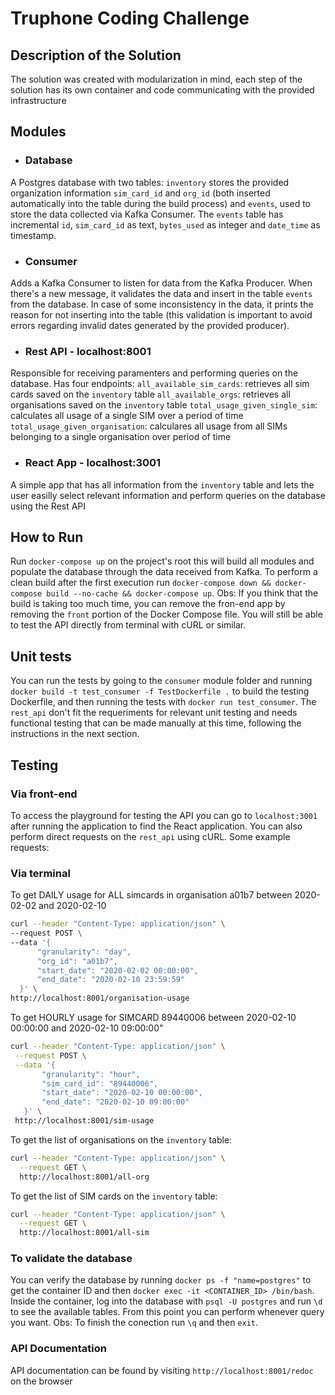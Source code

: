 # Truphone Coding Challenge

## Description of the Solution
  The solution was created with modularization in mind, each step of the solution has its own
  container and code communicating with the provided infrastructure

## Modules
  * ### Database
  A Postgres database with two tables: `inventory` stores the provided organization information 
  `sim_card_id` and `org_id` (both inserted automatically into the table during the build process) and
  `events`, used to store the data collected via Kafka Consumer. The `events` table has incremental
  `id`, `sim_card_id` as text, `bytes_used` as integer and `date_time` as timestamp.
  * ### Consumer
  Adds a Kafka Consumer to listen for data from the Kafka Producer. When there's a new message, 
  it validates the data and insert in the table `events` from the database. In case of some 
  inconsistency in the data, it prints the reason for not inserting into the table (this validation
  is important to avoid errors regarding invalid dates generated by the provided producer).
  * ### Rest API - localhost:8001
  Responsible for receiving paramenters and performing queries on the database. Has four endpoints:
  `all_available_sim_cards`: retrieves all sim cards saved on the `inventory` table
  `all_available_orgs`: retrieves all organisations saved on the `inventory` table
  `total_usage_given_single_sim`: calculates all usage of a single SIM over a period of time
  `total_usage_given_organisation`: calculares all usage from all SIMs belonging to a single organisation
  over period of time
  * ### React App - localhost:3001
  A simple app that has all information from the `inventory` table and lets the user easilly select
  relevant information and perform queries on the database using the Rest API

## How to Run
  Run `docker-compose up` on the project's root this will build all modules and populate the database 
  through the data received from Kafka. To perform a clean build after the first execution run 
  `docker-compose down && docker-compose build --no-cache && docker-compose up`.
  Obs: If you think that the build is taking too much time, you can remove the fron-end app by removing
  the `front` portion of the Docker Compose file. You will still be able to test the API directly from
  terminal with cURL or similar.

## Unit tests 
  You can run the tests by going to the `consumer` module folder and running `docker build -t test_consumer -f TestDockerfile .`
  to build the testing Dockerfile, and then running the tests with `docker run test_consumer`. The `rest_api`
  don't fit the requeriments for relevant unit testing and needs functional testing that can be made
  manually at this time, following the instructions in the next section.

## Testing 

### Via front-end
  To access the playground for testing the API you can go to `localhost:3001` after running the application 
  to find the React application.
  You can also perform direct requests on the `rest_api` using cURL.
  Some example requests:

### Via terminal
 To get DAILY usage for ALL simcards in organisation a01b7 between 2020-02-02 and 2020-02-10
  ```bash
  curl --header "Content-Type: application/json" \
  --request POST \
  --data '{
        "granularity": "day",
        "org_id": "a01b7",
        "start_date": "2020-02-02 00:00:00",
        "end_date": "2020-02-10 23:59:59"
    }' \
  http://localhost:8001/organisation-usage
  ```
  
To get HOURLY usage for SIMCARD 89440006 between 2020-02-10 00:00:00 and 2020-02-10 09:00:00"
 ```bash
 curl --header "Content-Type: application/json" \
  --request POST \
  --data '{
        "granularity": "hour",
        "sim_card_id": "89440006",
        "start_date": "2020-02-10 00:00:00",
        "end_date": "2020-02-10 09:00:00"
    }' \
  http://localhost:8001/sim-usage
 ```

To get the list of organisations on the `inventory` table:
```bash
curl --header "Content-Type: application/json" \
  --request GET \
  http://localhost:8001/all-org
```

To get the list of SIM cards on the `inventory` table:
```bash
curl --header "Content-Type: application/json" \
  --request GET \
  http://localhost:8001/all-sim
```

### To validate the database
You can verify the database by running `docker ps -f "name=postgres"` to get the container ID and then
`docker exec -it <CONTAINER_ID> /bin/bash`. Inside the container, log into the database with `psql -U postgres`
and run `\d` to see the available tables. From this point you can perform whenever query you want.
Obs: To finish the conection run `\q` and then `exit`.

### API Documentation
API documentation can be found by visiting `http://localhost:8001/redoc` on the browser